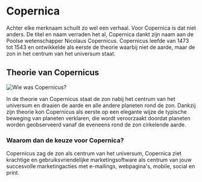 # Copernica

Achter elke merknaam schuilt zo wel een verhaal. Voor Copernica is dat
niet anders. De titel en naam verraden het al, Copernica dankt zijn naam
aan de Poolse wetenschapper Nicolaus Copernicus. Copernicus leefde van
1473 tot 1543 en ontwikkelde als eerste de theorie waarbij niet de
aarde, maar de zon in het centrum van het universum staat.

Theorie van Copernicus
----------------------

![Wie was
Copernicus?](../images/copernicus.png "Wie was Copernicus?")

In de theorie van Copernicus staat de zon nabij het centrum van het
universum en draaien de aarde en alle andere planeten rond de zon.
Dankzij zijn theorie kon Copernicus als eerste op een elegante wijze de
typische beweging van planeten verklaren, die wordt veroorzaakt doordat
planeten worden geobserveerd vanaf de eveneens rond de zon cirkelende
aarde.

### Waarom dan de keuze voor Copernica?

Copernicus zag de zon als centrum van het universum, Copernica ziet
krachtige en gebruiksvriendelijke marketingsoftware als centrum van jouw
succesvolle marketingacties met e-mailings, webpagina's, mobile, social en print.
